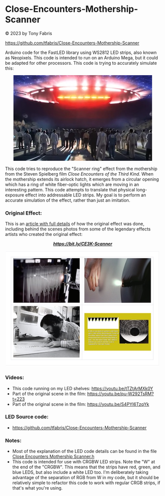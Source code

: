 Close-Encounters-Mothership-Scanner
==============================================================================
&copy; 2023 by Tony Fabris

https://github.com/tfabris/Close-Encounters-Mothership-Scanner

Arduino code for the FastLED library using WS2812 LED strips, also known as
Neopixels. This code is intended to run on an Arduino Mega, but it could be
adapted for other processors. This code is trying to accurately simulate this:

<center><p style="text-align: center;">

![CE3KMovieStill](CE3K%20Movie%20Still%20Small.jpg)

</p></center>

This code tries to reproduce the "Scanner ring" effect from the mothership from
the Steven Spielberg film *Close Encounters of the Third Kind*. When the
mothership extends its airlock hatch, it emerges from a circular opening which
has a ring of white fiber-optic lights which are moving in an interesting
pattern. This code attempts to translate that physical long-exposure effect
into addressable LED strips. My goal is to perform an accurate simulation of
the effect, rather than just an imitation.

### Original Effect:

This is an [article with full details](https://bit.ly/CE3K-Scanner) of how the
original effect was done, including behind the scenes photos from some of the
legendary effects artists who created the original effect:

<center><p style="text-align: center;">

***https://bit.ly/CE3K-Scanner***

[![EffectArticleThumbnail](Effect%20Article%20Thumbnail.jpg)](https://bit.ly/CE3K-Scanner)

</p></center>

### Videos:
- This code running on my LED shelves: https://youtu.be/tTZtArMXk0Y
- Part of the original scene in the film: https://youtu.be/pu-W292TsRM?t=223
- Part of the original scene in the film: https://youtu.be/S4PYI6TzqYk

### LED Source code:
- https://github.com/tfabris/Close-Encounters-Mothership-Scanner

### Notes:
- Most of the explanation of the LED code details can be found in the file
  [Close Encounters Mothership Scanner.h](Close%20Encounters%20Mothership%20Scanner.h)
- This code is intended for use with CRGBW LED strips. Note the "W" at the end
  of the "CRGBW". This means that the strips have red, green, and blue LEDS,
  but also include a white LED too. I'm deliberately taking advantage of the
  separation of RGB from W in my code, but it should be relatively simple to
  refactor this code to work with regular CRGB strips, if that's what you're
  using.
